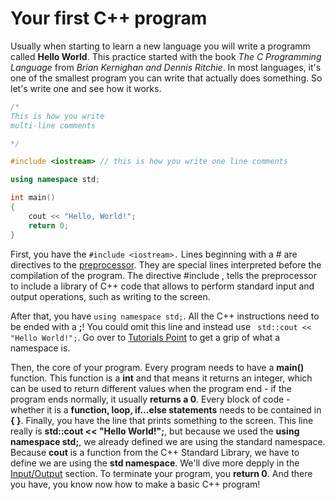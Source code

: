 # Your first C++ program

Usually when starting to learn a new language you will write a programm called **Hello World**. This practice started with the book *The C Programming Language* from *Brian Kernighan and Dennis Ritchie*. In most languages, it's one of the smallest program you can write that actually does something. So let's write one and see how it works.
```c++
/*
This is how you write 
multi-line comments

*/

#include <iostream> // this is how you write one line comments

using namespace std;

int main() 
{
    cout << "Hello, World!";
    return 0;
}

```

First, you have the `#include <iostream>.` Lines beginning with a # are directives to the [preprocessor](https://en.wikipedia.org/wiki/C_preprocessor). They are special lines interpreted before the compilation of the program. The directive #include <iostream>, tells the preprocessor to include a library of C++ code that allows to perform standard input and output operations, such as writing to the screen.
  
After that, you have `using namespace std;`. All the C++ instructions need to be ended with a **;**! You could omit this line and instead use ` std::cout << "Hello World!";`. Go over to [Tutorials Point](https://www.tutorialspoint.com/cplusplus/cpp_namespaces.htm) to get a grip of what a namespace is.

Then, the core of your program. Every program needs to have a **main()** function. This function is a **int** and that means it returns an integer, which can be used to return different values when the program end - if the program ends normally, it usually **returns a 0**. Every block of code - whether it is a  **function, loop, if...else statements** needs to be contained in **{ }**.
Finally, you have the line that prints something to the screen. This line really is **std::cout << "Hello World!";**, but because we used the **using namespace std;**, we already defined we are using the standard namespace. Because **cout** is a function from the C++ Standard Library, we have to define we are using the **std namespace**. We'll dive more depply in the [Input/Output](./content/io.md) section.
To terminate your program, you **return 0**. And there you have, you know now how to make a basic C++ program!
